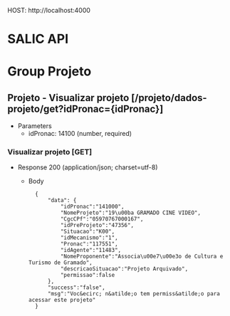 HOST: http://localhost:4000

# SALIC API

# Group Projeto

## Projeto - Visualizar projeto [/projeto/dados-projeto/get?idPronac={idPronac}]

+ Parameters
    + idPronac: 14100 (number, required)

### Visualizar projeto [GET]

+ Response 200 (application/json; charset=utf-8)

    + Body
        
            {
                "data": {
                    "idPronac":"141000",
                    "NomeProjeto":"19\u00ba GRAMADO CINE VIDEO",
                    "CgcCPf":"05970767000167",
                    "idPreProjeto":"47356",
                    "Situacao":"K00",
                    "idMecanismo":"1",
                    "Pronac":"117551",
                    "idAgente":"11483",
                    "NomeProponente":"Associa\u00e7\u00e3o de Cultura e Turismo de Gramado",
                    "descricaoSituacao":"Projeto Arquivado",
                    "permissao":false
                },
                "success":"false",
                "msg":"Voc&ecirc; n&atilde;o tem permiss&atilde;o para acessar este projeto"
            }

